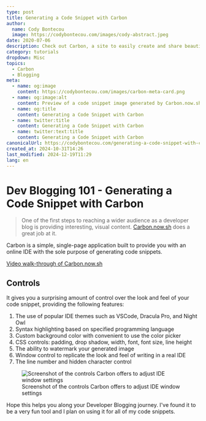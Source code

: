 ```yaml
---
type: post
title: Generating a Code Snippet with Carbon
author:
  name: Cody Bontecou
  image: https://codybontecou.com/images/cody-abstract.jpeg
date: 2020-07-06
description: Check out Carbon, a site to easily create and share beautiful images of your source code.
category: tutorials
dropdown: Misc
topics:
  - Carbon
  - Blogging
meta:
  - name: og:image
    content: https://codybontecou.com/images/carbon-meta-card.png
  - name: og:image:alt
    content: Preview of a code snippet image generated by Carbon.now.sh
  - name: og:title
    content: Generating a Code Snippet with Carbon
  - name: twitter:title
    content: Generating a Code Snippet with Carbon
  - name: twitter:text:title
    content: Generating a Code Snippet with Carbon
canonicalUrl: https://codybontecou.com/generating-a-code-snippet-with-carbon.html
created_at: 2024-10-31T14:26
last_modified: 2024-12-19T11:29
lang: en
---
```


<h1 class="text-4xl font-semibold">Dev Blogging 101 - Generating a Code Snippet with Carbon</h1>

> One of the first steps to reaching a wider audience as a developer blog is providing interesting, visual content. [Carbon.now.sh](https://carbon.now.sh) does a great job at it.

Carbon is a simple, single-page application built to provide you with an online IDE with the sole purpose of generating code snippets.

<a class="mt-2 text-center text-gray-400" href="https://www.youtube.com/watch?v=Vw3NKsfWMDo" target="_blank">Video walk-through of Carbon.now.sh</a>

## Controls

It gives you a surprising amount of control over the look and feel of your code snippet, providing the following features:

1. The use of popular IDE themes such as VSCode, Dracula Pro, and Night Owl
1. Syntax highlighting based on specified programming language
1. Custom background color with convenient to use the color picker
1. CSS controls: padding, drop shadow, width, font, font size, line height
1. The ability to watermark your generated image
1. Window control to replicate the look and feel of writing in a real IDE
1. The line number and hidden character control

<figure class="flex items-center">
  <img src="https://codybontecou.com/images/carbon-features.png" alt="Screenshot of the controls Carbon offers to adjust IDE window settings" class="w-1/2 rounded shadow-lg" />
  <figcaption class="mt-2 text-center text-gray-400">Screenshot of the controls Carbon offers to adjust IDE window settings</figcaption>
</figure>

Hope this helps you along your Developer Blogging journey. I've found it to be a very fun tool and I plan on using it for all of my code snippets.
